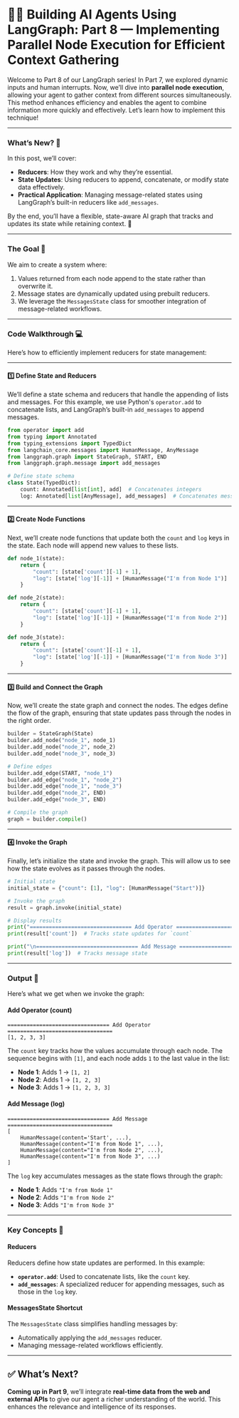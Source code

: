 # 🦜🔗 Building AI Agents Using LangGraph: Part 8 — Implementing Parallel Node Execution for Efficient Context Gathering

Welcome to Part 8 of our LangGraph series! In Part 7, we explored dynamic inputs and human interrupts. Now, we’ll dive into **parallel node execution**, allowing your agent to gather context from different sources simultaneously. This method enhances efficiency and enables the agent to combine information more quickly and effectively. Let’s learn how to implement this technique!

---

### What’s New? 🌟

In this post, we’ll cover:
- **Reducers**: How they work and why they’re essential.
- **State Updates**: Using reducers to append, concatenate, or modify state data effectively.
- **Practical Application**: Managing message-related states using LangGraph’s built-in reducers like `add_messages`.

By the end, you’ll have a flexible, state-aware AI graph that tracks and updates its state while retaining context. 🤖

---

### The Goal 🎯

We aim to create a system where:
1. Values returned from each node append to the state rather than overwrite it.
2. Message states are dynamically updated using prebuilt reducers.
3. We leverage the `MessagesState` class for smoother integration of message-related workflows.

---

### Code Walkthrough 💻

Here’s how to efficiently implement reducers for state management:

---

#### 1️⃣ **Define State and Reducers**

We’ll define a state schema and reducers that handle the appending of lists and messages. For this example, we use Python's `operator.add` to concatenate lists, and LangGraph’s built-in `add_messages` to append messages.

```python
from operator import add
from typing import Annotated
from typing_extensions import TypedDict
from langchain_core.messages import HumanMessage, AnyMessage
from langgraph.graph import StateGraph, START, END
from langgraph.graph.message import add_messages

# Define state schema
class State(TypedDict):
    count: Annotated[list[int], add]  # Concatenates integers
    log: Annotated[list[AnyMessage], add_messages]  # Concatenates messages
```

---

#### 2️⃣ **Create Node Functions**

Next, we’ll create node functions that update both the `count` and `log` keys in the state. Each node will append new values to these lists.

```python
def node_1(state):
    return {
        "count": [state['count'][-1] + 1],
        "log": [state['log'][-1]] + [HumanMessage("I'm from Node 1")]
    }

def node_2(state):
    return {
        "count": [state['count'][-1] + 1],
        "log": [state['log'][-1]] + [HumanMessage("I'm from Node 2")]
    }

def node_3(state):
    return {
        "count": [state['count'][-1] + 1],
        "log": [state['log'][-1]] + [HumanMessage("I'm from Node 3")]
    }
```

---

#### 3️⃣ **Build and Connect the Graph**

Now, we’ll create the state graph and connect the nodes. The edges define the flow of the graph, ensuring that state updates pass through the nodes in the right order.

```python
builder = StateGraph(State)
builder.add_node("node_1", node_1)
builder.add_node("node_2", node_2)
builder.add_node("node_3", node_3)

# Define edges
builder.add_edge(START, "node_1")
builder.add_edge("node_1", "node_2")
builder.add_edge("node_1", "node_3")
builder.add_edge("node_2", END)
builder.add_edge("node_3", END)

# Compile the graph
graph = builder.compile()
```

---

#### 4️⃣ **Invoke the Graph**

Finally, let’s initialize the state and invoke the graph. This will allow us to see how the state evolves as it passes through the nodes.

```python
# Initial state
initial_state = {"count": [1], "log": [HumanMessage("Start")]}

# Invoke the graph
result = graph.invoke(initial_state)

# Display results
print("================================ Add Operator =================================")
print(result['count'])  # Tracks state updates for `count`

print("\n================================ Add Message =================================")
print(result['log'])  # Tracks message state
```

---

### Output 📝

Here’s what we get when we invoke the graph:

#### Add Operator (count)

```
================================ Add Operator =================================
[1, 2, 3, 3]
```

The `count` key tracks how the values accumulate through each node. The sequence begins with `[1]`, and each node adds `1` to the last value in the list:
- **Node 1**: Adds 1 → `[1, 2]`
- **Node 2**: Adds 1 → `[1, 2, 3]`
- **Node 3**: Adds 1 → `[1, 2, 3, 3]`

#### Add Message (log)

```
================================ Add Message =================================
[
    HumanMessage(content='Start', ...),
    HumanMessage(content="I'm from Node 1", ...),
    HumanMessage(content="I'm from Node 2", ...),
    HumanMessage(content="I'm from Node 3", ...)
]
```

The `log` key accumulates messages as the state flows through the graph:
- **Node 1**: Adds `"I'm from Node 1"`
- **Node 2**: Adds `"I'm from Node 2"`
- **Node 3**: Adds `"I'm from Node 3"`

---

### Key Concepts 🔑

#### **Reducers**
Reducers define how state updates are performed. In this example:
- **`operator.add`**: Used to concatenate lists, like the `count` key.
- **`add_messages`**: A specialized reducer for appending messages, such as those in the `log` key.

#### **MessagesState Shortcut**
The `MessagesState` class simplifies handling messages by:
- Automatically applying the `add_messages` reducer.
- Managing message-related workflows efficiently.

---

## ✅ What’s Next?

**Coming up in Part 9**, we’ll integrate **real-time data from the web and external APIs** to give our agent a richer understanding of the world. This enhances the relevance and intelligence of its responses.